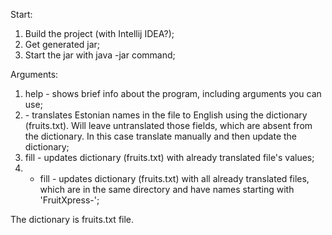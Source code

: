 Start:
1) Build the project (with Intellij IDEA?);
2) Get generated jar;
3) Start the jar with java -jar command;

Arguments:
1) help - shows brief info about the program, including arguments you can use;
2) <file name> - translates Estonian names in the file to English using the dictionary (fruits.txt). Will leave untranslated those fields, which are absent from the dictionary. In this case translate manually and then update the dictionary;
3) <file name> fill - updates dictionary (fruits.txt) with already translated file's values;
4) - fill - updates dictionary (fruits.txt) with all already translated files, which are in the same directory and have names starting with 'FruitXpress-';

The dictionary is fruits.txt file.
